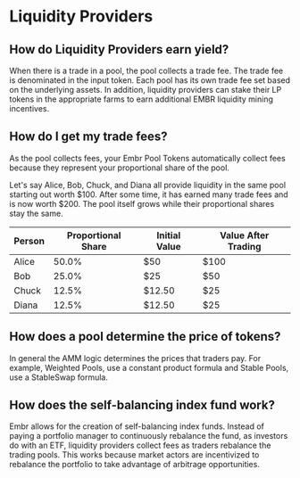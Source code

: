 # Liquidity Providers

## How do Liquidity Providers earn yield?

When there is a trade in a pool, the pool collects a trade fee. The trade fee is denominated in the input token. Each pool has its own trade fee set based on the underlying assets.
In addition, liquidity providers can stake their LP tokens in the appropriate farms to earn additional EMBR liquidity mining incentives.

## How do I get my trade fees?

As the pool collects fees, your Embr Pool Tokens automatically collect fees because they represent your proportional share of the pool. 

Let's say Alice, Bob, Chuck, and Diana all provide liquidity in the same pool starting out worth $100. After some time, it has earned many trade fees and is now worth $200. The pool itself grows while their proportional shares stay the same. 

| Person | Proportional Share | Initial Value | Value After Trading |
| ------ | ------------------ | ------------- | ------------------- |
|    Alice    |     50.0%               |   $50      |     $100      |
|    Bob    |     25.0%               |   $25      |     $50      |
|    Chuck    |     12.5%               |   $12.50      |     $25      |
|    Diana    |     12.5%              |   $12.50     |     $25      |


## How does a pool determine the price of tokens?

In general the AMM logic determines the prices that traders pay. For example, Weighted Pools, use a constant product formula and Stable Pools, use a StableSwap formula.

## How does the self-balancing index fund work?
Embr allows for the creation of self-balancing index funds. Instead of paying a portfolio manager to continuously rebalance the fund, as investors do with an ETF, liquidity providers collect fees as traders rebalance the trading pools. This works because market actors are incentivized to rebalance the portfolio to take advantage of arbitrage opportunities. 
